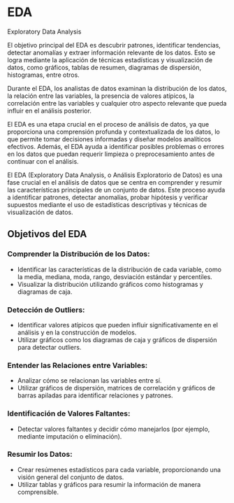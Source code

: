 # EDA
Exploratory Data Analysis


El objetivo principal del EDA es descubrir patrones, identificar tendencias, detectar anomalías y extraer información relevante de los datos. Esto se logra mediante la aplicación de técnicas estadísticas y visualización de datos, como gráficos, tablas de resumen, diagramas de dispersión, histogramas, entre otros.

Durante el EDA, los analistas de datos examinan la distribución de los datos, la relación entre las variables, la presencia de valores atípicos, la correlación entre las variables y cualquier otro aspecto relevante que pueda influir en el análisis posterior.

El EDA es una etapa crucial en el proceso de análisis de datos, ya que proporciona una comprensión profunda y contextualizada de los datos, lo que permite tomar decisiones informadas y diseñar modelos analíticos efectivos. Además, el EDA ayuda a identificar posibles problemas o errores en los datos que puedan requerir limpieza o preprocesamiento antes de continuar con el análisis.


El EDA (Exploratory Data Analysis, o Análisis Exploratorio de Datos) es una fase crucial en el análisis de datos que se centra en comprender y resumir las características principales de un conjunto de datos. Este proceso ayuda a identificar patrones, detectar anomalías, probar hipótesis y verificar supuestos mediante el uso de estadísticas descriptivas y técnicas de visualización de datos.

## Objetivos del EDA

### Comprender la Distribución de los Datos:

- Identificar las características de la distribución de cada variable, como la media, mediana, moda, rango, desviación estándar y percentiles.
- Visualizar la distribución utilizando gráficos como histogramas y diagramas de caja.

### Detección de Outliers:

- Identificar valores atípicos que pueden influir significativamente en el análisis y en la construcción de modelos.
- Utilizar gráficos como los diagramas de caja y gráficos de dispersión para detectar outliers.

### Entender las Relaciones entre Variables:

- Analizar cómo se relacionan las variables entre sí.
- Utilizar gráficos de dispersión, matrices de correlación y gráficos de barras apiladas para identificar relaciones y patrones.

### Identificación de Valores Faltantes:

- Detectar valores faltantes y decidir cómo manejarlos (por ejemplo, mediante imputación o eliminación).

### Resumir los Datos:

- Crear resúmenes estadísticos para cada variable, proporcionando una visión general del conjunto de datos.
- Utilizar tablas y gráficos para resumir la información de manera comprensible.





